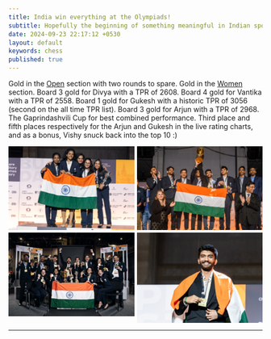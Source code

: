 ```yaml
---
title: India win everything at the Olympiads! 
subtitle: Hopefully the beginning of something meaningful in Indian sport that is not cricket 
date: 2024-09-23 22:17:12 +0530
layout: default
keywords: chess
published: true
---
```


Gold in the [Open](https://chess-results.com/tnr967173.aspx?lan=1&art=20&fed=IND&flag=30) section with two rounds to spare. Gold in the [Women](https://chess-results.com/tnr967172.aspx?lan=1&art=20&fed=IND&flag=30) section. Board 3 gold for Divya with a TPR of 2608. Board 4 gold for Vantika with a TPR of 2558. Board 1 gold for Gukesh with a historic TPR of 3056 (second on the all time TPR list). Board 3 gold for Arjun with a TPR of 2968. The Gaprindashvili Cup for best combined performance. Third place and fifth places respectively for the Arjun and Gukesh in the live rating charts, and as a bonus, Vishy snuck back into the top 10 :)

<style>
.image-grid {
    display: grid;
    grid-template-columns: repeat(2, 1fr);
    grid-gap: 5px; /* Adjust gap as needed */
}

.image-grid img {
    width: 100%;
    height: auto;
    display: block; /* Removes extra space under images */
    object-fit: cover;
}
</style>

<div class="image-grid">
    <img src="/assets/images/240923c.jpeg" alt="taoc1">
    <img src="/assets/images/240923b.jpeg" alt="taoc2">
    <img src="/assets/images/240923a.jpeg" alt="taoc3">
    <img src="/assets/images/240923d.jpeg" alt="taoc4">
</div>


---
